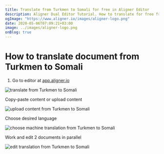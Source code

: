 ```yaml
---
title: Translate from Turkmen to Somali for free in Aligner Editor
description: Aligner Dual Editor Tutorial. How to translate for free from Turkmen to Somali. Aligner is multilingual document management platform. 
ogImage: "https://www.aligner.io/images/aligner-logo.png"
date: 2020-05-06T07:09:21+03:00
image: ../images/aligner-logo.png
onBlog: true
---
```


# How to translate document from Turkmen to Somali

1. Go to editor at [app.aligner.io](https://app.aligner.io "Aligner App web page")

![translate from Turkmen to Somali](../aligner-blank-editor.png "translate from Turkmen to Somali")

Copy-paste content or upload content

![upload content from Turkmen to Somali](../aligner-uploaded-document.png "upload content from Turkmen to Somali")

Choose desired language

![choose machine translation from Turkmen to Somali](../aligner-language-dropdown.png "choose machine translation from Turkmen to Somali")

Work and edit 2 documents in parallel

![edit translation from Turkmen to Somali](../aligner-double-sitded-editor.png "edit translation from Turkmen to Somali")

